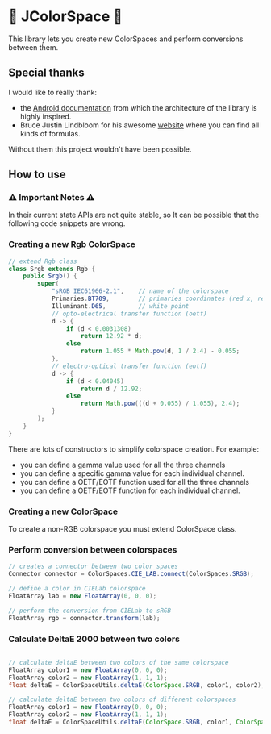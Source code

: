 # 🌈 JColorSpace 🌈

This library lets you create new ColorSpaces and perform conversions between them.

## Special thanks

I would like to really thank:
- the [Android documentation](https://developer.android.com/reference/android/graphics/ColorSpace) from which the architecture of the library is highly inspired.
- Bruce Justin Lindbloom for his awesome [website](http://www.brucelindbloom.com/) where you can find all kinds of formulas.

Without them this project wouldn't have been possible.

## How to use

### ⚠ Important Notes ⚠

In their current state APIs are not quite stable, so It can be possible that the following code snippets are wrong.

### Creating a new Rgb ColorSpace

```java
// extend Rgb class
class Srgb extends Rgb {
    public Srgb() {
        super(
            "sRGB IEC61966-2.1",    // name of the colorspace
            Primaries.BT709,        // primaries coordinates (red x, red y, green x, green y, blue x, blue y)
            Illuminant.D65,         // white point
            // opto-electrical transfer function (oetf)
            d -> {
                if (d < 0.0031308)
                    return 12.92 * d;
                else
                    return 1.055 * Math.pow(d, 1 / 2.4) - 0.055;
            },
            // electro-optical transfer function (eotf)
            d -> {
                if (d < 0.04045)
                    return d / 12.92;
                else
                    return Math.pow(((d + 0.055) / 1.055), 2.4);
            }
        );
    }
}
```

There are lots of constructors to simplify colorspace creation. For example:
- you can define a gamma value used for all the three channels
- you can define a specific gamma value for each individual channel.
- you can define a OETF/EOTF function used for all the three channels
- you can define a OETF/EOTF function for each individual channel.

### Creating a new ColorSpace

To create a non-RGB colorspace you must extend ColorSpace class.

### Perform conversion between colorspaces

```java
// creates a connector between two color spaces
Connector connector = ColorSpaces.CIE_LAB.connect(ColorSpaces.SRGB);

// define a color in CIELab colorspace
FloatArray lab = new FloatArray(0, 0, 0);

// perform the conversion from CIELab to sRGB
FloatArray rgb = connector.transform(lab);
```

### Calculate DeltaE 2000 between two colors

```java

// calculate deltaE between two colors of the same colorspace
FloatArray color1 = new FloatArray(0, 0, 0);
FloatArray color2 = new FloatArray(1, 1, 1);
float deltaE = ColorSpaceUtils.deltaE(ColorSpace.SRGB, color1, color2);

// calculate deltaE between two colors of different colorspaces
FloatArray color1 = new FloatArray(0, 0, 0);
FloatArray color2 = new FloatArray(1, 1, 1);
float deltaE = ColorSpaceUtils.deltaE(ColorSpace.SRGB, color1, ColorSpace.DCI_P3, color2);
```
